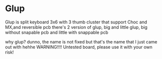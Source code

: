 # Glup
Glup is split keyboard 3x6 with 3 thumb cluster that support Choc and MX,and reversible pcb
there's 2 version of glup, big and little glup, big without snapable pcb and little with snappable pcb

why glup? dunno, the name is not fixed but that's the name that I just came out with hehhe
WARNING!!!!
Untested board, please use it with your own risk!
